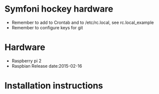 # Symfoni hockey hardware
* Remember to add to Crontab and to /etc/rc.local, see rc.local_example
* Remember to configure keys for git 

# Hardware
* Raspberry pi 2
* Raspbian Release date:2015-02-16

# Installation instructions
